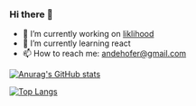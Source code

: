 ### Hi there 👋

- 🔭 I’m currently working on [liklihood](../../likelihood)
- 🌱 I’m currently learning react
- 📫 How to reach me: andehofer@gmail.com


[![Anurag's GitHub stats](https://github-readme-stats.vercel.app/api?username=AndeHofer&count_private=true&show_icons=true&include_all_commits=true&theme=dark)](https://github.com/anuraghazra/github-readme-stats)

[![Top Langs](https://github-readme-stats.vercel.app/api/top-langs/?username=AndeHofer&count_private=true&show_icons=true&include_all_commits=true&theme=dark)](https://github.com/anuraghazra/github-readme-stats)


